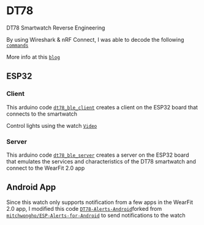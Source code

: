 # DT78 
DT78 Smartwatch Reverse Engineering

By using Wireshark & nRF Connect, I was able to decode the following [`commands`](https://github.com/fbiego/dt78/blob/master/DT78_COMMANDS.md)

More info at this [`blog`](http://www.biego.tech/dt78)

## ESP32

### Client

This arduino code [`dt78_ble_client`](https://github.com/fbiego/dt78/blob/master/dt78_ble_client/dt78_ble_client.ino) creates a client on the ESP32 board that connects to the smartwatch

Control lights using the watch [`Video`](https://youtu.be/IGo9HJPbSt0)

### Server

This arduino code [`dt78_ble_server`](https://github.com/fbiego/dt78/blob/master/dt78_ble_server/dt78_ble_server.ino) creates a server on the ESP32 board that emulates the services and characteristics of the DT78 smartwatch and connect to the WearFit 2.0 app

## Android App

Since this watch only supports notification from a few apps in the WearFit 2.0 app, I modified this code [`DT78-Alerts-Android`](https://github.com/fbiego/DT78-Alerts-Android)forked from [`mitchwongho/ESP-Alerts-for-Android`](https://github.com/mitchwongho/ESP-Alerts-for-Android) to send notifications to the watch
